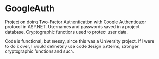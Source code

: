 # GoogleAuth
Project on doing Two-Factor Authentication with Google Authenticator protocol in ASP.NET.
Usernames and passwords saved in a project database. Cryptographic functions used to protect user data.

Code is functional, but messy, since this was a University project. If I were to do it over, I would definetely use code design patterns, stronger cryptographic functions and such.
